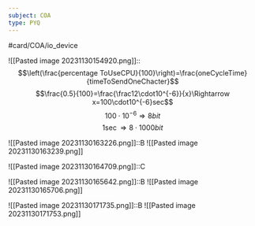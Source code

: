 ```yaml
---
subject: COA
type: PYQ
---
```

#card/COA/io_device 

![[Pasted image 20231130154920.png]]:: $$\left(\frac{percentage ToUseCPU}{100}\right)=\frac{oneCycleTime}{timeToSendOneChacter}$$$$\frac{0.5}{100}=\frac{\frac12\cdot10^{-6}}{x}\Rightarrow x=100\cdot10^{-6}sec$$$$100\cdot10^{-6}\Rightarrow8bit$$$$1\sec\Rightarrow8\cdot1000bit$$ <!--SR:!2023-12-18,10,190-->


![[Pasted image 20231130163226.png]]::B ![[Pasted image 20231130163239.png]] <!--SR:!2023-12-20,12,190-->

![[Pasted image 20231130164709.png]]::C <!--SR:!2024-02-03,31,210-->

![[Pasted image 20231130165642.png]]::B ![[Pasted image 20231130165706.png]] <!--SR:!2023-12-18,10,190-->

![[Pasted image 20231130171735.png]]::B ![[Pasted image 20231130171753.png]] <!--SR:!2023-12-19,11,190-->

